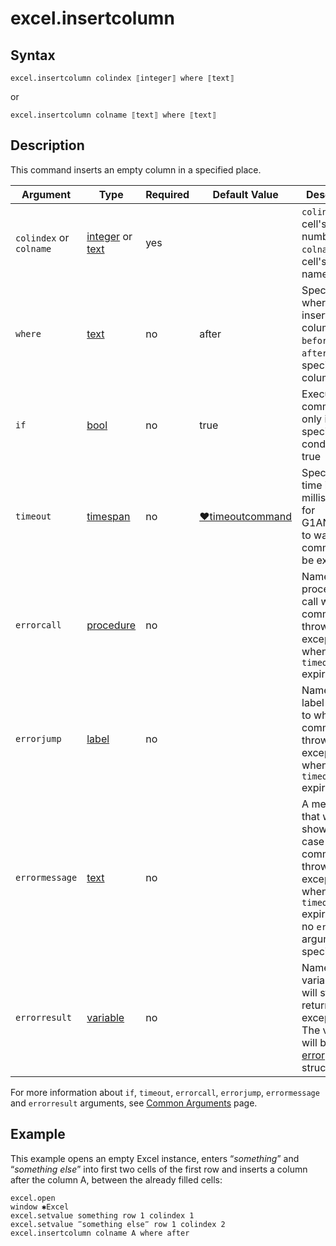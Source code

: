 # excel.insertcolumn

## Syntax

```G1ANT
excel.insertcolumn colindex ⟦integer⟧ where ⟦text⟧
```

or

```G1ANT
excel.insertcolumn colname ⟦text⟧ where ⟦text⟧
```

## Description

This command inserts an empty column in a specified place.

| Argument | Type | Required | Default Value | Description |
| -------- | ---- | -------- | ------------- | ----------- |
|`colindex` or `colname`| [integer](](https://manual.g1ant.com/link/G1ANT.Language/G1ANT.Language/Structures/IntegerStructure.md))  or [text](](https://manual.g1ant.com/link/G1ANT.Language/G1ANT.Language/Structures/TextStructure.md)) | yes |  | `colindex`: cell's column number; `colname`: cell's column name |
| `where`                 | [text](](https://manual.g1ant.com/link/G1ANT.Language/G1ANT.Language/Structures/TextStructure.md)) | no       | after                                                        | Specifies where to insert a column: `before` or `after` a specified column |
| `if`           | [bool](](https://manual.g1ant.com/link/G1ANT.Language/G1ANT.Language/Structures/BooleanStructure.md)) | no       | true                                                        | Executes the command only if a specified condition is true   |
| `timeout`      | [timespan](](https://manual.g1ant.com/link/G1ANT.Language/G1ANT.Language/Structures/TimeSpanStructure.md)) | no       | [♥timeoutcommand](](https://manual.g1ant.com/link/G1ANT.Language/G1ANT.Addon.Core/Variables/TimeoutCommandVariable.md)) | Specifies time in milliseconds for G1ANT.Robot to wait for the command to be executed |
| `errorcall`    | [procedure](](https://manual.g1ant.com/link/G1ANT.Language/G1ANT.Language/Structures/ProcedureStructure.md)) | no       |                                                             | Name of a procedure to call when the command throws an exception or when a given `timeout` expires |
| `errorjump`    | [label](](https://manual.g1ant.com/link/G1ANT.Language/G1ANT.Language/Structures/LabelStructure.md)) | no       |                                                             | Name of the label to jump to when the command throws an exception or when a given `timeout` expires |
| `errormessage` | [text](](https://manual.g1ant.com/link/G1ANT.Language/G1ANT.Language/Structures/TextStructure.md)) | no       |                                                             | A message that will be shown in case the command throws an exception or when a given `timeout` expires, and no `errorjump` argument is specified |
| `errorresult`  | [variable](](https://manual.g1ant.com/link/G1ANT.Language/G1ANT.Language/Structures/VariableStructure.md)) | no       |                                                             | Name of a variable that will store the returned exception. The variable will be of [error](](https://manual.g1ant.com/link/G1ANT.Language/G1ANT.Language/Structures/ErrorStructure.md)) structure  |

For more information about `if`, `timeout`, `errorcall`, `errorjump`, `errormessage` and `errorresult` arguments, see [Common Arguments](https://github.com/G1ANT-Robot/G1ANT.Manual/blob/develop/appendices/common-arguments.md) page.

## Example

This example opens an empty Excel instance, enters “*something*” and “*something else*” into first two cells of the first row and inserts a column after the column A, between the already filled cells:

```G1ANT
excel.open
window ✱Excel
excel.setvalue something row 1 colindex 1
excel.setvalue ‴something else‴ row 1 colindex 2
excel.insertcolumn colname A where after
```

